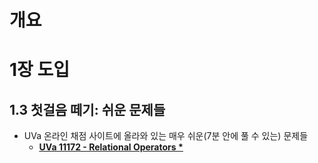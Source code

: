 # 개요

# 1장 도입

## 1.3 첫걸음 떼기: 쉬운 문제들

* UVa 온라인 채점 사이트에 올라와 있는 매우 쉬운(7분 안에 풀 수 있는) 문제들
  * [**<u>UVa 11172 - Relational Operators \*</u>**](uva11172.md)
